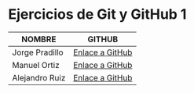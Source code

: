 # Ejercicios de Git y GitHub 1

|NOMBRE|GITHUB|
|------|------|
|Jorge Pradillo|[Enlace a GitHub](https://github.com/JPradillo)|
|Manuel Ortiz|[Enlace a GitHub](https://github.com/manuelortiz12)|
|Alejandro Ruiz|[Enlace a GitHub](https://github.com/a22rucral)|
